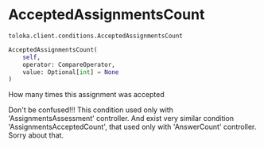 # AcceptedAssignmentsCount
`toloka.client.conditions.AcceptedAssignmentsCount`

```python
AcceptedAssignmentsCount(
    self,
    operator: CompareOperator,
    value: Optional[int] = None
)
```

How many times this assignment was accepted


Don't be confused!!!
This condition used only with 'AssignmentsAssessment' controller.
And exist very similar condition 'AssignmentsAcceptedCount', that used only with 'AnswerCount' controller.
Sorry about that.


